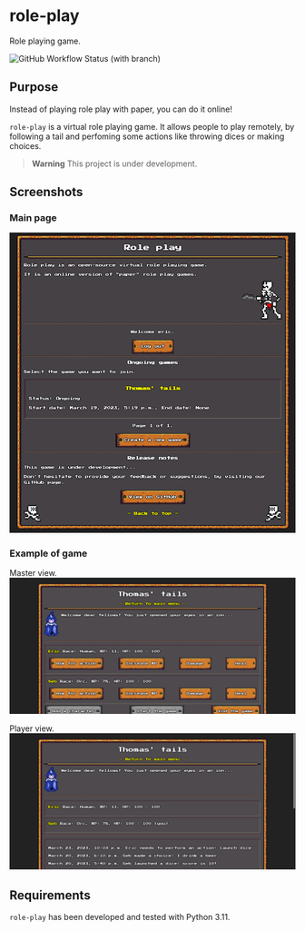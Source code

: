 # role-play
Role playing game.

![GitHub Workflow Status (with branch)](https://img.shields.io/github/actions/workflow/status/egraba/role-play/ci.yml)

## Purpose
Instead of playing role play with paper, you can do it online!

`role-play` is a virtual role playing game. It allows people to play remotely, by following a tail and perfoming some actions like throwing dices or making choices.

> **Warning**
> This project is under development.

## Screenshots

### Main page
![Index](docs/screenshot-index-01.png)

### Example of game
Master view.
![Index](docs/screenshot-game-01.png)

Player view.
![Index](docs/screenshot-game-02.png)

## Requirements
`role-play` has been developed and tested with Python 3.11.
